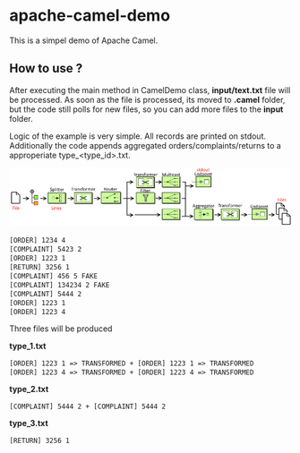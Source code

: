 # apache-camel-demo

This is a simpel demo of Apache Camel.

## How to use ?

After executing the main method in CamelDemo class, **input/text.txt** file will be processed. As soon as the file is processed, its moved to **.camel** folder, but the code still polls for new files, so you can add more files to the **input** folder.

Logic of the example is very simple. All records are printed on stdout. Additionally the code appends aggregated orders/complaints/returns to a approperiate type_<type_id>.txt.

![alt tag](https://github.com/vachacz/apache-camel-demo/blob/master/diagram.png?raw=true)

```
[ORDER] 1234 4
[COMPLAINT] 5423 2
[ORDER] 1223 1
[RETURN] 3256 1
[COMPLAINT] 456 5 FAKE
[COMPLAINT] 134234 2 FAKE
[COMPLAINT] 5444 2
[ORDER] 1223 1
[ORDER] 1223 4
```
Three files will be produced

**type_1.txt**
```
[ORDER] 1223 1 => TRANSFORMED + [ORDER] 1223 1 => TRANSFORMED
[ORDER] 1223 4 => TRANSFORMED + [ORDER] 1223 4 => TRANSFORMED
```

**type_2.txt**
```
[COMPLAINT] 5444 2 + [COMPLAINT] 5444 2
```

**type_3.txt**
```
[RETURN] 3256 1
```
